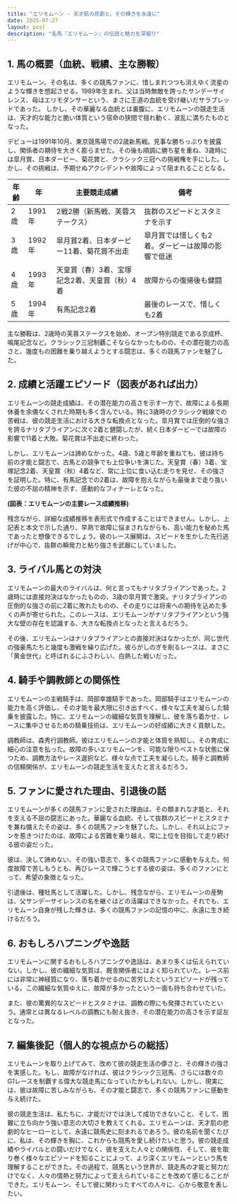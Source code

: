 ```yaml
---
title: "エリモムーン - 天才肌の悲劇と、その輝きを永遠に"
date: 2025-07-27
layout: post
description: "名馬『エリモムーン』の伝説と魅力を深堀り"
---
```


## 1. 馬の概要（血統、戦績、主な勝鞍）

エリモムーン。その名は、多くの競馬ファンに、惜しまれつつも消えゆく流星のような輝きを想起させる。1989年生まれ、父は当時無敵を誇ったサンデーサイレンス、母はエリモダンサーという、まさに王道の血統を受け継いだサラブレッドであった。  しかし、その華麗なる血統とは裏腹に、エリモムーンの競走生活は、天才的な能力と脆い体質という宿命の狭間で揺れ動く、波乱に満ちたものとなった。

デビューは1991年10月、東京競馬場での2歳新馬戦。見事な勝ちっぷりを披露し、関係者の期待を大きく膨らませた。その後も順調に勝ち星を重ね、3歳時には皐月賞、日本ダービー、菊花賞と、クラシック三冠への挑戦権を手にした。しかし、その挑戦は、予期せぬアクシデントや故障によって阻まれることとなる。

| 年齢 | 年 | 主要競走成績 | 備考 |
|---|---|---|---|
| 2歳 | 1991年 | 2戦2勝（新馬戦、芙蓉ステークス） | 抜群のスピードとスタミナを示す |
| 3歳 | 1992年 | 皐月賞2着、日本ダービー11着、菊花賞不出走 | 皐月賞では惜しくも2着。ダービーは故障の影響で低迷 |
| 4歳 | 1993年 | 天皇賞（春）3着、宝塚記念2着、天皇賞（秋）4着 | 故障からの復帰後も健闘 |
| 5歳 | 1994年 | 有馬記念2着 | 最後のレースで、惜しくも2着 |

主な勝鞍は、2歳時の芙蓉ステークスを始め、オープン特別競走である京成杯、鳴尾記念など。クラシック三冠制覇こそならなかったものの、その潜在能力の高さと、幾度もの困難を乗り越えようとする闘志は、多くの競馬ファンを魅了した。


## 2. 成績と活躍エピソード（図表があれば出力）

エリモムーンの競走成績は、その潜在能力の高さを示す一方で、故障による長期休養を余儀なくされた時期も多く含んでいる。特に3歳時のクラシック戦線での苦戦は、彼の競走生活における大きな転換点となった。皐月賞では圧倒的な強さを誇るナリタブライアンに次ぐ2着と健闘したが、続く日本ダービーでは故障の影響で11着と大敗。菊花賞は不出走に終わった。

しかし、エリモムーンは諦めなかった。4歳、5歳と年齢を重ねても、彼は持ち前の才能と闘志で、古馬との競争でも上位争いを演じた。天皇賞（春）3着、宝塚記念2着、天皇賞（秋）4着など、常に上位に食い込む走りを見せ、その強さを証明した。特に、有馬記念での2着は、故障を抱えながらも最後まで走り抜いた彼の不屈の精神を示す、感動的なフィナーレとなった。

**(図表：エリモムーンの主要レース成績推移)**

残念ながら、詳細な成績推移を表形式で作成することはできません。しかし、上記表と本文で示した通り、早熟で故障に悩まされながらも、高い能力を秘めた馬であったと想像できるでしょう。彼のレース展開は、スピードを生かした先行逃げが中心で、抜群の瞬発力と粘り強さを武器にしていました。


## 3. ライバル馬との対決

エリモムーンの最大のライバルは、何と言ってもナリタブライアンであった。2歳時には直接対決はなかったものの、3歳の皐月賞で激突。ナリタブライアンの圧倒的な強さの前に2着に敗れたものの、その走りには将来への期待を込めた多くの声が寄せられた。このレースは、エリモムーンがナリタブライアンという強大な壁の存在を認識する、大きな転換点となったと言えるだろう。

その後、エリモムーンはナリタブライアンとの直接対決はなかったが、同じ世代の強豪馬たちと幾度も激戦を繰り広げた。彼らがしのぎを削るレースは、まさに「黄金世代」と呼ばれるにふさわしい、白熱した戦いだった。


## 4. 騎手や調教師との関係性

エリモムーンの主戦騎手は、岡部幸雄騎手であった。岡部騎手はエリモムーンの能力を高く評価し、その才能を最大限に引き出すべく、様々な工夫を凝らした騎乗を披露した。特に、エリモムーンの繊細な気質を理解し、彼を落ち着かせ、レースに集中させるための騎乗技術は、エリモムーンの好成績に大きく貢献した。

調教師は、森秀行調教師。彼はエリモムーンの才能と体質を熟知し、その育成に細心の注意を払った。故障の多いエリモムーンを、可能な限りベストな状態に保つため、調教方法やレース選択など、様々な点で工夫を凝らした。騎手と調教師の信頼関係が、エリモムーンの競走生活を支えたと言えるだろう。


## 5. ファンに愛された理由、引退後の話

エリモムーンが多くの競馬ファンに愛された理由は、その類まれな才能と、それを支える不屈の闘志にあった。華麗なる血統、そして抜群のスピードとスタミナを兼ね備えたその姿は、多くの競馬ファンを魅了した。しかし、それ以上にファンを惹きつけたのは、故障による苦難を乗り越え、常に上位を目指して走り続ける彼の姿だった。

彼は、決して諦めない、その強い意志で、多くの競馬ファンに感動を与えた。何度故障で苦しもうとも、再びレースで輝こうとする彼の姿は、多くのファンにとって、希望の象徴となった。

引退後は、種牡馬として活躍した。しかし、残念ながら、エリモムーンの産駒は、父サンデーサイレンスの名を継ぐほどの活躍はできなかった。それでも、エリモムーン自身が残した輝きは、多くの競馬ファンの記憶の中に、永遠に生き続けるだろう。


## 6. おもしろハプニングや逸話

エリモムーンに関するおもしろハプニングや逸話は、あまり多くは伝えられていない。しかし、彼の繊細な気質は、厩舎関係者にはよく知られていた。レース前には非常に神経質になり、落ち着かせるのに苦労したというエピソードが残っている。この繊細な気質ゆえに、故障が多かったという一面も持ち合わせていた。

また、彼の驚異的なスピードとスタミナは、調教の際にも発揮されていたという。通常とは異なるレベルの調教にも耐え抜き、その潜在能力の高さを示す証左となった。


## 7. 編集後記（個人的な視点からの総括）

エリモムーンを取り上げてみて、改めて彼の競走生活の儚さと、その輝きの強さを実感した。もし、故障がなければ、彼はクラシック三冠馬、さらには数々のG1レースを制覇する偉大な競走馬になっていたかもしれない。しかし、現実には、彼は故障に苦しみながらも、その才能と闘志で、多くの競馬ファンに感動を与え続けた。

彼の競走生活は、私たちに、才能だけでは決して成功できないこと、そして、困難に立ち向かう強い意志の大切さを教えてくれる。エリモムーンは、天才肌の悲劇的なヒーローとして、永遠に競馬史に刻まれるであろう。彼の名前を聞くたびに、私は、その輝きを胸に、これからも競馬を愛し続けたいと思う。彼の競走成績やライバルとの闘いだけでなく、彼を支えた人々との関係性、そして、彼を取り巻く様々なエピソードを知ることによって、より深くエリモムーンという馬を理解することができた。その過程で、競馬という世界が、競走馬の才能と努力だけでなく、人々の情熱と努力によって支えられていることを改めて感じることができた。エリモムーン、そして彼に関わったすべての人々に、心から敬意を表したい。

